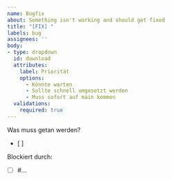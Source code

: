 ```yaml
---
name: Bugfix
about: Something isn't working and should get fixed
title: "[FIX] "
labels: bug
assignees: ''
body:
- type: dropdown
  id: download
  attributes:
    label: Priorität
    options:
      - Könnte warten
      - Sollte schnell umgesetzt werden
      - Muss sofort auf main kommen
  validations:
    required: true
---
```


Was muss getan werden?
- [ ] 


Blockiert durch:
- [ ] #...
